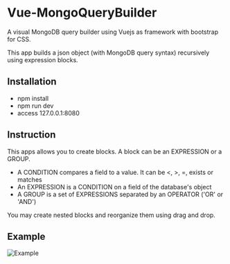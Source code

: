 # Vue-MongoQueryBuilder

A visual MongoDB query builder using Vuejs as framework with bootstrap for CSS.

This app builds a json object (with MongoDB query syntax) recursively using expression blocks.

## Installation

*  npm install
*  npm run dev
*  access 127.0.0.1:8080

## Instruction

This apps allows you to create blocks. A block can be an EXPRESSION or a GROUP.
*  A CONDITION compares a field to a value. It can be <, >, =, exists or matches
*  An EXPRESSION is a CONDITION on a field of the database's object
*  A GROUP is a set of EXPRESSIONS separated by an OPERATOR ('OR' or 'AND')

You may create nested blocks and reorganize them using drag and drop.

## Example

![Example](https://github.com/johnBuffer/Vue-MongoRequestBuilder/blob/master/img/example.png)
